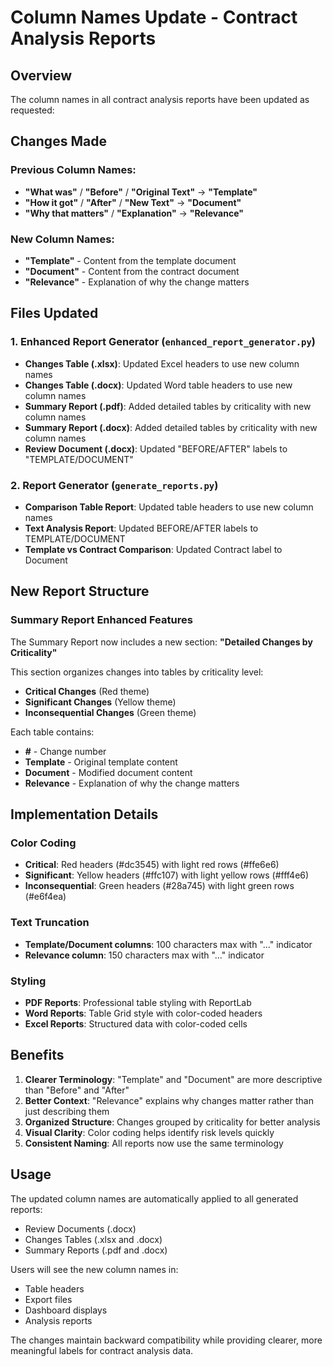 # Column Names Update - Contract Analysis Reports

## Overview
The column names in all contract analysis reports have been updated as requested:

## Changes Made

### Previous Column Names:
- **"What was"** / **"Before"** / **"Original Text"** → **"Template"**
- **"How it got"** / **"After"** / **"New Text"** → **"Document"**  
- **"Why that matters"** / **"Explanation"** → **"Relevance"**

### New Column Names:
- **"Template"** - Content from the template document
- **"Document"** - Content from the contract document
- **"Relevance"** - Explanation of why the change matters

## Files Updated

### 1. Enhanced Report Generator (`enhanced_report_generator.py`)
- **Changes Table (.xlsx)**: Updated Excel headers to use new column names
- **Changes Table (.docx)**: Updated Word table headers to use new column names
- **Summary Report (.pdf)**: Added detailed tables by criticality with new column names
- **Summary Report (.docx)**: Added detailed tables by criticality with new column names
- **Review Document (.docx)**: Updated "BEFORE/AFTER" labels to "TEMPLATE/DOCUMENT"

### 2. Report Generator (`generate_reports.py`)
- **Comparison Table Report**: Updated table headers to use new column names
- **Text Analysis Report**: Updated BEFORE/AFTER labels to TEMPLATE/DOCUMENT
- **Template vs Contract Comparison**: Updated Contract label to Document

## New Report Structure

### Summary Report Enhanced Features
The Summary Report now includes a new section: **"Detailed Changes by Criticality"**

This section organizes changes into tables by criticality level:
- **Critical Changes** (Red theme)
- **Significant Changes** (Yellow theme)
- **Inconsequential Changes** (Green theme)

Each table contains:
- **#** - Change number
- **Template** - Original template content
- **Document** - Modified document content
- **Relevance** - Explanation of why the change matters

## Implementation Details

### Color Coding
- **Critical**: Red headers (#dc3545) with light red rows (#ffe6e6)
- **Significant**: Yellow headers (#ffc107) with light yellow rows (#fff4e6)
- **Inconsequential**: Green headers (#28a745) with light green rows (#e6f4ea)

### Text Truncation
- **Template/Document columns**: 100 characters max with "..." indicator
- **Relevance column**: 150 characters max with "..." indicator

### Styling
- **PDF Reports**: Professional table styling with ReportLab
- **Word Reports**: Table Grid style with color-coded headers
- **Excel Reports**: Structured data with color-coded cells

## Benefits

1. **Clearer Terminology**: "Template" and "Document" are more descriptive than "Before" and "After"
2. **Better Context**: "Relevance" explains why changes matter rather than just describing them
3. **Organized Structure**: Changes grouped by criticality for better analysis
4. **Visual Clarity**: Color coding helps identify risk levels quickly
5. **Consistent Naming**: All reports now use the same terminology

## Usage

The updated column names are automatically applied to all generated reports:
- Review Documents (.docx)
- Changes Tables (.xlsx and .docx)
- Summary Reports (.pdf and .docx)

Users will see the new column names in:
- Table headers
- Export files
- Dashboard displays
- Analysis reports

The changes maintain backward compatibility while providing clearer, more meaningful labels for contract analysis data. 